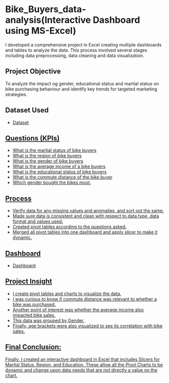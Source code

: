 # Bike_Buyers_data-analysis(Interactive Dashboard using MS-Excel)
I developed a comprehensive project in Excel creating multiple dashboards and tables to analyze the data. This process involved several stages including data preprocessing, data cleaning and data visualization.
## Project Objective
To analyze the impact og gender, educational status and martial status on bike purchasing behaviour and identify key trends for targeted marketing strategies.
## Dataset Used
- <a href = "https://github.com/girija-2906/Bike_Buyers_data-analysis/blob/main/Excel%20Dataset.xlsx">Dataset
## Questions (KPIs)
- What is the martial status of bike buyers
- What is the region of bike buyers
- What is the gender of bike buyers
- What is the average income of a bike buyers
- What is the educational status of bike buyers
- What is the commute distance of the bike buyer
- Which gender bought the bikes most.
## Process
- Verify data for any missing values and anomalies, and sort out the same.
- Made sure data is consistent and clean with respect to data type, data format 
  and values used.
- Created pivot tables according to the questions asked.
- Merged all pivot tables into one dashboard and apply slicer to make it dynamic.
## Dashboard
- <a href = "https://github.com/girija-2906/Bike_Buyers_data-analysis/blob/main/Screenshot.PNG">Dashboard
## Project Insight
- I create pivot tables and charts to visualize the data.
- I was curious to know if commute distance was relevant to whether a bike was purchased.
- Another point of interest was whether the average income also impacted bike sales.
- This data was grouped by Gender.
- Finally, age brackets were also visualized to see its correlation with bike sales.
## Final Conclusion:
Finally, I created an interactive dashboard in Excel that includes Slicers for Marital Status, Region, and Education. These allow all the Pivot Charts to be dynamic and change upon data needs that are not directly a value on the chart.






